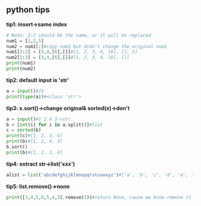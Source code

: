 ## python tips

**tip1: insert->same index**

```python
# Note: 2:2 should be the same, or it will be replaced
num1 = [1,2,5]
num2 = num1[:]#copy num1 but didn't change the original num1
num1[2:2] = [3,4,[6],[]]#[1, 2, 3, 4, [6], [], 5]
num2[2:3] = [3,4,[6],[]]#[1, 2, 3, 4, [6], []]
print(num1)
print(num2)
```

**tip2: default input is 'str'**
```python
a = input()#23
print(type(a))#<class 'str'>
```

**tip3: x.sort()->change original& sorted(x)->don't**
```python
a = input()#1 2 4 3->str
b = [int(i) for i in a.split()]#list
c = sorted(b)
print(c)#[1, 2, 3, 4]
print(b)#[1, 2, 4, 3]
b.sort()
print(b)#[1, 2, 3, 4]
```

**tip4: extract str->list('xxx')**
```python
alist = list('abcdefghijklmnopqrstuvwxyz')#['a', 'b', 'c', 'd', 'e', 'f', 'g', 'h', 'i', 'j', 'k', 'l', 'm', 'n', 'o', 'p', 'q', 'r', 's', 't', 'u', 'v', 'w', 'x', 'y', 'z']
```

**tip5: list.remove()->none**
```python
print([3,4,5,6,5,4,3].remove(3))#return None, cause we know remove it
```

